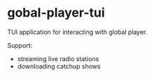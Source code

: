 # gobal-player-tui

TUI application for interacting with global player.

Support:
- streaming live radio stations
- downloading catchup shows
